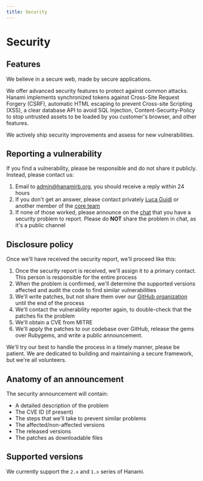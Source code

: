 ```yaml
---
title: Security
---
```


# Security

## Features

We believe in a secure web, made by secure applications.

We offer advanced security features to protect against common attacks.
Hanami implements synchronized tokens against Cross-Site Request Forgery (CSRF), automatic HTML escaping to prevent Cross-site Scripting (XSS), a clear database API to avoid SQL Injection, Content-Security-Policy to stop untrusted assets to be loaded by you customer's browser, and other features.

We actively ship security improvements and assess for new vulnerabilities.

## Reporting a vulnerability

If you find a vulnerability, please be responsible and do not share it publicly. Instead, please contact us:

  1. Email to [admin@hanamirb.org](mailto:admin@hanamirb.org), you should receive a reply within 24 hours
  2. If you don't get an answer, please contact privately [Luca Guidi](mailto:me@lucaguidi.com) or another member of the [core team](/team)
  3. If none of those worked, please announce on the [chat](http://chat.hanamirb.org) that you have a security problem to report. Please do **NOT** share the problem in chat, as it's a public channel

## Disclosure policy

Once we'll have received the security report, we'll proceed like this:

  1. Once the security report is received, we'll assign it to a primary contact. This person is responsible for the entire process
  2. When the problem is confirmed, we'll determine the supported versions affected and audit the code to find similar vulnerabilities
  3. We'll write patches, but not share them over our [GitHub organization](https://github.com/hanami) until the end of the process
  4. We'll contact the vulnerability reporter again, to double-check that the patches fix the problem
  5. We'll obtain a CVE from MITRE
  6. We'll apply the patches to our codebase over GitHub, release the gems over Rubygems, and write a public announcement.

We'll try our best to handle the process in a timely manner, please be patient.
We are dedicated to building and maintaining a secure framework, but we're all volunteers.

## Anatomy of an announcement

The security announcement will contain:

  * A detailed description of the problem
  * The CVE ID (if present)
  * The steps that we'll take to prevent similar problems
  * The affected/non-affected versions
  * The released versions
  * The patches as downloadable files

## Supported versions

We currently support the `2.x` and `1.x` series of Hanami.
